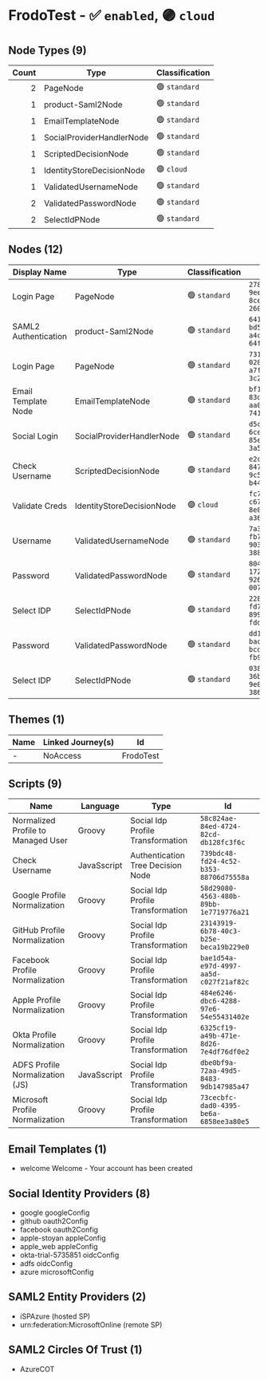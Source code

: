 # FrodoTest - :white_check_mark: `enabled`, :purple_circle: `cloud`
## Node Types (9)
| Count | Type | Classification |
| -----:| ---- | -------------- |
| 2 | PageNode | :green_circle: `standard` |
| 1 | product-Saml2Node | :green_circle: `standard` |
| 1 | EmailTemplateNode | :green_circle: `standard` |
| 1 | SocialProviderHandlerNode | :green_circle: `standard` |
| 1 | ScriptedDecisionNode | :green_circle: `standard` |
| 1 | IdentityStoreDecisionNode | :purple_circle: `cloud` |
| 1 | ValidatedUsernameNode | :green_circle: `standard` |
| 2 | ValidatedPasswordNode | :green_circle: `standard` |
| 2 | SelectIdPNode | :green_circle: `standard` |
## Nodes (12)
| Display Name | Type | Classification | Id |
| ------------ | ---- | -------------- | ---|
| Login Page | PageNode | :green_circle: `standard` | `278bf084-9eea-46fe-8ce9-2600dde3b046` |
| SAML2 Authentication | product-Saml2Node | :green_circle: `standard` | `64157fca-bd5b-4405-a4c8-64ffd98a5461` |
| Login Page | PageNode | :green_circle: `standard` | `731c5810-020b-45c8-a7fc-3c21903ae2b3` |
| Email Template Node | EmailTemplateNode | :green_circle: `standard` | `bf153f37-83dd-4f39-aa0c-74135430242e` |
| Social Login | SocialProviderHandlerNode | :green_circle: `standard` | `d5cc2d52-6ce4-452d-85ea-3a5b50218b67` |
| Check Username | ScriptedDecisionNode | :green_circle: `standard` | `e2c39477-847a-4df2-9c5d-b449a752638b` |
| Validate Creds | IdentityStoreDecisionNode | :purple_circle: `cloud` | `fc7e47cd-c679-4211-8e05-a36654f23c67` |
| Username | ValidatedUsernameNode | :green_circle: `standard` | `7a351800-fb7e-4145-903c-388554747556` |
| Password | ValidatedPasswordNode | :green_circle: `standard` | `804e6a68-1720-442b-926a-007e90f02782` |
| Select IDP | SelectIdPNode | :green_circle: `standard` | `228a44d5-fd78-4278-8999-fdd470ea7ebf` |
| Password | ValidatedPasswordNode | :green_circle: `standard` | `dd16c8d4-baca-4ae0-bcd8-fb98b9040524` |
| Select IDP | SelectIdPNode | :green_circle: `standard` | `038f9b2a-36b2-489b-9e03-386c9a62ea21` |
## Themes (1)
| Name | Linked Journey(s) | Id |
| ---- | ----------------- | ---|
- | NoAccess | FrodoTest | `63e19668-909f-479e-83d7-be7a01cd8187` |
## Scripts (9)
| Name | Language | Type | Id |
| ---- | -------- | ---- | ---|
| Normalized Profile to Managed User | Groovy | Social Idp Profile Transformation | `58c824ae-84ed-4724-82cd-db128fc3f6c` |
| Check Username | JavaSscript | Authentication Tree Decision Node | `739bdc48-fd24-4c52-b353-88706d75558a` |
| Google Profile Normalization | Groovy | Social Idp Profile Transformation | `58d29080-4563-480b-89bb-1e7719776a21` |
| GitHub Profile Normalization | Groovy | Social Idp Profile Transformation | `23143919-6b78-40c3-b25e-beca19b229e0` |
| Facebook Profile Normalization | Groovy | Social Idp Profile Transformation | `bae1d54a-e97d-4997-aa5d-c027f21af82c` |
| Apple Profile Normalization | Groovy | Social Idp Profile Transformation | `484e6246-dbc6-4288-97e6-54e55431402e` |
| Okta Profile Normalization | Groovy | Social Idp Profile Transformation | `6325cf19-a49b-471e-8d26-7e4df76df0e2` |
| ADFS Profile Normalization (JS) | JavaSscript | Social Idp Profile Transformation | `dbe0bf9a-72aa-49d5-8483-9db147985a47` |
| Microsoft Profile Normalization | Groovy | Social Idp Profile Transformation | `73cecbfc-dad0-4395-be6a-6858ee3a80e5` |
## Email Templates (1)
- welcome Welcome - Your account has been created
## Social Identity Providers (8)
- google googleConfig
- github oauth2Config
- facebook oauth2Config
- apple-stoyan appleConfig
- apple_web appleConfig
- okta-trial-5735851 oidcConfig
- adfs oidcConfig
- azure microsoftConfig
## SAML2 Entity Providers (2)
- iSPAzure (hosted SP)
- urn:federation:MicrosoftOnline (remote SP)
## SAML2 Circles Of Trust (1)
- AzureCOT
